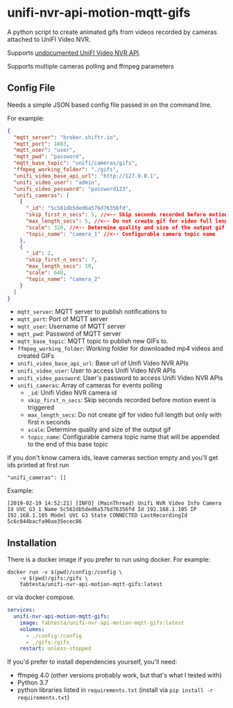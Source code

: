 # unifi-nvr-api-motion-mqtt-gifs
A python script to create animated gifs from videos recorded by cameras attached to UniFI Video NVR.

Supports [undocumented UniFI Video NVR API](https://dl.ubnt.com/guides/unifivideo/UniFi_Video_UG.pdf).

Supports multiple cameras polling and ffmpeg parameters

## Config File

Needs a simple JSON based config file passed in on the command line.

For example:

```json
{
  "mqtt_server": "broker.shiftr.io",
  "mqtt_port": 1883,
  "mqtt_user": "user",
  "mqtt_pwd": "password",
  "mqtt_base_topic": "unifi/cameras/gifs",
  "ffmpeg_working_folder": "./gifs",
  "unifi_video_base_api_url": "http://127.0.0.1",
  "unifi_video_user": "admin",
  "unifi_video_password": "password123",
  "unifi_cameras": [
    {
      "_id": "5c561db5ded6a576d76356fd",
      "skip_first_n_secs": 5, //<-- Skip seconds recorded before motion event is triggered
      "max_length_secs": 5, //<-- Do not create gif for video full length but only with first n seconds
      "scale": 320, //<-- Determine quality and size of the output gif
      "topic_name": "camera_1" //<-- Configurable camera topic name
    },
    {
      "_id": 2,
      "skip_first_n_secs": 7,
      "max_length_secs": 10,
      "scale": 640,
      "topic_name": "camera_2"
    }
  ]
}

```
* `mqtt_server`: MQTT server to publish notifications to
* `mqtt_port`: Port of MQTT server
* `mqtt_user`: Username of MQTT server
* `mqtt_pwd`: Password of MQTT server
* `mqtt_base_topic`: MQTT topic to publish new GIFs to.
* `ffmpeg_working_folder`: Working folder for downloaded mp4 videos and created GIFs
* `unifi_video_base_api_url`: Base url of Unifi Video NVR APIs
* `unifi_video_user`: User to access Unifi Video NVR APIs
* `unifi_video_password`: User's password to access Unifi Video NVR APIs
* `unifi_cameras`: Array of cameras for events polling
    * `_id`: Unifi Video NVR camera id
    * `skip_first_n_secs`: Skip seconds recorded before motion event is triggered
    * `max_length_secs`: Do not create gif for video full length but only with first n seconds
    * `scale`: Determine quality and size of the output gif
    * `topic_name`: Configurable camera topic name that will be appended to the end of this base topic

If you don't know camera ids, leave cameras section empty and you'll get ids printed at first run
```
"unifi_cameras": []
```
Example:
```
[2019-02-19 14:52:21] [INFO] (MainThread) Unifi NVR Video Info Camera Id UVC_G3_1 Name 5c561db5ded6a576d76356fd Id 192.168.1.105 IP 192.168.1.105 Model UVC G3 State CONNECTED LastRecordingId 5c6c044bacfa90ae35ecec86
```

## Installation

There is a docker image if you prefer to run using docker. For example:

```shell
docker run -v $(pwd)/config:/config \
    -v $(pwd)/gifs:/gifs \
    fabtesta/unifi-nvr-api-motion-mqtt-gifs:latest
```

or via docker compose.

```yaml
services:
  unifi-nvr-api-motion-mqtt-gifs:
    image: fabtesta/unifi-nvr-api-motion-mqtt-gifs:latest
    volumes:
      - ./config:/config
      - ./gifs:/gifs
    restart: unless-stopped
```

If you'd prefer to install dependencies yourself, you'll need:

* ffmpeg 4.0 (other versions probably work, but that's what I tested with)
* Python 3.7
* python libraries listed in `requirements.txt` (install via `pip install -r requirements.txt`)
